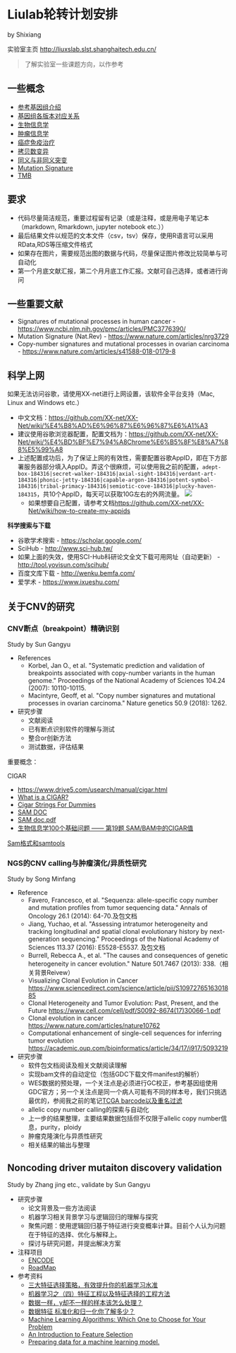# Liulab轮转计划安排

by Shixiang

实验室主页 <http://liuxslab.slst.shanghaitech.edu.cn/>

> 了解实验室一些课题方向，以作参考


## 一些概念

* [参考基因组介绍](https://notes.zz-zigzag.com/2016/10/reference-genome)
* [基因组各版本对应关系](http://www.bio-info-trainee.com/1469.html)
* [生物信息学](https://en.wikipedia.org/wiki/Bioinformatics)
* [肿瘤信息学](https://en.wikipedia.org/wiki/Oncogenomics)
* [癌症免疫治疗](https://en.wikipedia.org/wiki/Cancer_immunotherapy)
* [拷贝数变异](https://en.wikipedia.org/wiki/Copy-number_variation)
* [同义与非同义突变](https://en.wikipedia.org/wiki/Synonymous_substitution)
* [Mutation Signature](https://en.wikipedia.org/wiki/Mutational_signatures)
* [TMB](http://www.globecancer.com/azzx/show.php?itemid=3979)

## 要求

* 代码尽量简洁规范，重要过程留有记录（或是注释，或是用电子笔记本（markdown, Rmarkdown, jupyter notebook etc.））
* 最后结果文件以规范的文本文件（csv，tsv）保存，使用R语言可以采用RData,RDS等压缩文件格式
* 如果存在图片，需要规范出图的数据与代码，尽量保证图片修改比较简单与可自动化
* 第一个月底文献汇报，第二个月月底工作汇报。文献可自己选择，或者进行询问

## 一些重要文献

* Signatures of mutational processes in human cancer - https://www.ncbi.nlm.nih.gov/pmc/articles/PMC3776390/
* Mutation Signature (Nat.Rev) - https://www.nature.com/articles/nrg3729
* Copy-number signatures and mutational processes in ovarian carcinoma - https://www.nature.com/articles/s41588-018-0179-8

## 科学上网

如果无法访问谷歌，请使用XX-net进行上网设置，该软件全平台支持（Mac, Linux and Windows etc.）

* 中文文档：<https://github.com/XX-net/XX-Net/wiki/%E4%B8%AD%E6%96%87%E6%96%87%E6%A1%A3>
* 建议使用谷歌浏览器配置，配置文档为：<https://github.com/XX-net/XX-Net/wiki/%E4%BD%BF%E7%94%A8Chrome%E6%B5%8F%E8%A7%88%E5%99%A8>
* 上述配置成功后，为了保证上网的有效性，需要配置谷歌AppID，即在下方部署服务器部分填入AppID。弄这个很麻烦，可以使用我之前的配置，`adept-box-184316|secret-walker-184316|axial-sight-184316|verdant-art-184316|phonic-jetty-184316|capable-argon-184316|potent-symbol-184316|tribal-primacy-184316|semiotic-cove-184316|plucky-haven-184315`，共10个AppID，每天可以获取10G左右的外网流量。
 ![](https://cloud.githubusercontent.com/assets/5118705/19356731/61e3b1ca-91a1-11e6-85b3-c4e034d99d65.png)
  * 如果想要自己配置，请参考文档<https://github.com/XX-net/XX-Net/wiki/how-to-create-my-appids>


**科学搜索与下载**

* 谷歌学术搜索 - https://scholar.google.com/
* SciHub - http://www.sci-hub.tw/
* 如果上面的失效，使用SCI-Hub科研论文全文下载可用网址（自动更新） - http://tool.yovisun.com/scihub/
* 百度文库下载 - http://wenku.bemfa.com/
* 爱学术 - https://www.ixueshu.com/


## 关于CNV的研究

### CNV断点（breakpoint）精确识别

Study by Sun Gangyu

* References 
  * Korbel, Jan O., et al. "Systematic prediction and validation of breakpoints associated with copy-number variants in the human genome." Proceedings of the National Academy of Sciences 104.24 (2007): 10110-10115.
  * Macintyre, Geoff, et al. "Copy number signatures and mutational processes in ovarian carcinoma." Nature genetics 50.9 (2018): 1262.
* 研究步骤
  * 文献阅读
  * 已有断点识别软件的理解与测试
  * 整合or创新方法
  * 测试数据，评估结果
  
重要概念：

CIGAR

* https://www.drive5.com/usearch/manual/cigar.html
* [What is a CIGAR? ](https://sites.google.com/site/bioinformaticsremarks/bioinfo/sam-bam-format/what-is-a-cigar)
* [Cigar Strings For Dummies](https://jef.works/blog/2017/03/28/CIGAR-strings-for-dummies/)
* [SAM DOC](https://genome.sph.umich.edu/wiki/SAM)
* [SAM doc.pdf](https://samtools.github.io/hts-specs/SAMv1.pdf)
* [生物信息学100个基础问题 —— 第19题 SAM/BAM中的CIGAR值](https://zhuanlan.zhihu.com/p/35574870)


[Sam格式和samtools](http://blog.leanote.com/post/songtaogui/Sam%E6%A0%BC%E5%BC%8F%E5%92%8Csamtools)


### NGS的CNV calling与肿瘤演化/异质性研究

Study by Song Minfang

* Reference
  * Favero, Francesco, et al. "Sequenza: allele-specific copy number and mutation profiles from tumor sequencing data." Annals of Oncology 26.1 (2014): 64-70.及包文档
  * Jiang, Yuchao, et al. "Assessing intratumor heterogeneity and tracking longitudinal and spatial clonal evolutionary history by next-generation sequencing." Proceedings of the National Academy of Sciences 113.37 (2016): E5528-E5537. 及包文档
  * Burrell, Rebecca A., et al. "The causes and consequences of genetic heterogeneity in cancer evolution." Nature 501.7467 (2013): 338.（相关背景Reivew）
  * Visualizing Clonal Evolution in Cancer https://www.sciencedirect.com/science/article/pii/S1097276516301885
  * Clonal Heterogeneity and Tumor Evolution: Past, Present, and the Future https://www.cell.com/cell/pdf/S0092-8674(17)30066-1.pdf
  * Clonal evolution in cancer https://www.nature.com/articles/nature10762
  * Computational enhancement of single-cell sequences for inferring tumor evolution https://academic.oup.com/bioinformatics/article/34/17/i917/5093219
* 研究步骤
  * 软件包文档阅读及相关文献阅读理解
  * 实现bam文件的自动定位（包括GDC下载文件manifest的解析）
  * WES数据的预处理，一个关注点是必须进行GC校正，参考基因组使用GDC官方；另一个关注点是同一个病人可能有不同的样本号，我们只挑选最优的，参阅我之前的笔记[TCGA barcode以及重名过滤](https://www.jianshu.com/p/74c36463a97e)
  * allelic copy number calling的探索与自动化
  * 上一步的结果整理，主要结果数据包括但不仅限于allelic copy number信息，purity，ploidy
  * 肿瘤克隆演化与异质性研究
  * 相关结果的输出与整理

## Noncoding driver mutaiton discovery validation

Study by Zhang jing etc., validate by Sun Gangyu

* 研究步骤
  * 论文背景及一些方法阅读
  * 机器学习相关背景学习与逻辑回归的理解与探究
  * 聚焦问题：使用逻辑回归基于特征进行突变概率计算。目前个人认为问题在于特征的选择、优化与解释上。
  * 探讨与研究问题，并提出解决方案
* 注释项目
  * [ENCODE](https://www.encodeproject.org/)
  * [RoadMap](http://www.roadmapepigenomics.org/)
* 参考资料
  * [三大特征选择策略，有效提升你的机器学习水准](https://www.jiqizhixin.com/articles/2017-10-23-2)
  * [机器学习之（四）特征工程以及特征选择的工程方法](https://blog.csdn.net/boon_228/article/details/51749646)
  * [数据一样，y却不一样的样本该怎么处理？](http://sofasofa.io/forum_main_post.php?postid=1002044)
  * [数据特征 标准化和归一化你了解多少？](https://www.tinymind.cn/articles/1217)
  * [Machine Learning Algorithms: Which One to Choose for Your Problem](https://blog.statsbot.co/machine-learning-algorithms-183cc73197c)
  * [An Introduction to Feature Selection](https://machinelearningmastery.com/an-introduction-to-feature-selection/)
  * [Preparing data for a machine learning model.](https://www.jeremyjordan.me/preparing-data-for-a-machine-learning-model/)


